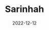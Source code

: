 ---
title: "Sarinhah"
date: "2022-12-12"
img: "a_cute_girl_swimming_through_deep_space__synthwave__lighting__award_winning__wearing_a_cute_intricat_Seed-4337106_Steps-25_Guidance-13.4.jpeg"
---